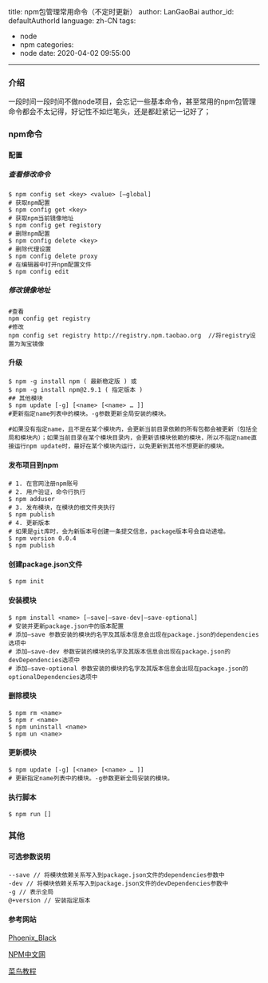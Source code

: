 title: npm包管理常用命令（不定时更新）
author: LanGaoBai
author_id: defaultAuthorId
language: zh-CN
tags:

  - node
  - npm
categories:
  - node
date: 2020-04-02 09:55:00

---

### 介绍

一段时间一段时间不做node项目，会忘记一些基本命令，甚至常用的npm包管理命令都会不太记得，好记性不如烂笔头，还是都赶紧记一记好了；

### npm命令

#### 配置

##### 查看修改命令

```shell
$ npm config set <key> <value> [–global]
# 获取npm配置
$ npm config get <key>
# 获取npm当前镜像地址
$ npm config get registory
# 删除npm配置
$ npm config delete <key>
# 删除代理设置
$ npm config delete proxy
# 在编辑器中打开npm配置文件
$ npm config edit
```

##### 修改镜像地址

```shell
#查看
npm config get registry
#修改
npm config set registry http://registry.npm.taobao.org  //将registry设置为淘宝镜像
```

#### 升级

```shell
$ npm -g install npm ( 最新稳定版 ) 或
$ npm -g install npm@2.9.1 ( 指定版本 )
## 其他模块
$ npm update [-g] [<name> [<name> … ]]
#更新指定name列表中的模块。-g参数更新全局安装的模块。

#如果没有指定name，且不是在某个模块内，会更新当前目录依赖的所有包都会被更新（包括全局和模块内）；如果当前目录在某个模块目录内，会更新该模块依赖的模块，所以不指定name直接运行npm update时，最好在某个模块内运行，以免更新到其他不想更新的模块。
```

#### 发布项目到npm

```shell
# 1. 在官网注册npm账号
# 2. 用户验证，命令行执行
$ npm adduser
# 3. 发布模块，在模块的根文件夹执行
$ npm publish
# 4. 更新版本
# 如果是git库时，会为新版本号创建一条提交信息，package版本号会自动递增。
$ npm version 0.0.4
$ npm publish
```

#### 创建package.json文件

```shell
$ npm init
```

#### 安装模块

```shell
$ npm install <name> [–save|–save-dev|–save-optional]
# 安装并更新package.json中的版本配置
# 添加–save 参数安装的模块的名字及其版本信息会出现在package.json的dependencies选项中
# 添加–save-dev 参数安装的模块的名字及其版本信息会出现在package.json的devDependencies选项中
# 添加–save-optional 参数安装的模块的名字及其版本信息会出现在package.json的optionalDependencies选项中
```
#### 删除模块

```shell
$ npm rm <name>
$ npm r <name>
$ npm uninstall <name>
$ npm un <name>
```

#### 更新模块

```shell
$ npm update [-g] [<name> [<name> … ]]
# 更新指定name列表中的模块。-g参数更新全局安装的模块。
```

#### 执行脚本

```shell
$ npm run []
```

### 其他

#### 可选参数说明

```shell
--save // 将模块依赖关系写入到package.json文件的dependencies参数中
-dev // 将模块依赖关系写入到package.json文件的devDependencies参数中
-g // 表示全局
@+version // 安装指定版本
```



#### 参考网站

[Phoenix_Black](https://www.jianshu.com/u/9e41392f1b7b)

[NPM中文网](https://www.npmjs.com.cn/cli/npm/)

[菜鸟教程](https://www.runoob.com/nodejs/nodejs-npm.html)